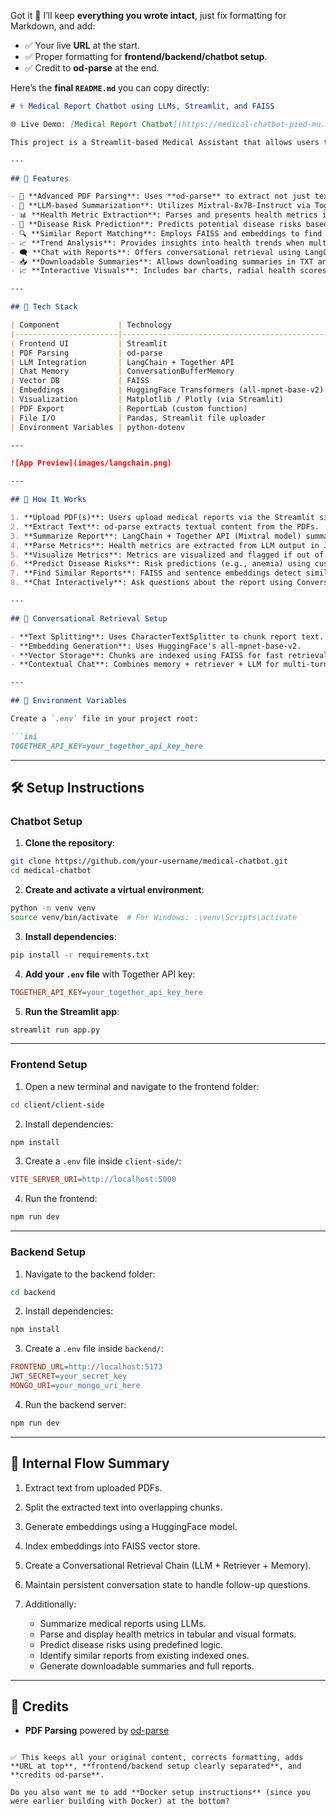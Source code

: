 Got it 🚀 I’ll keep **everything you wrote intact**, just fix formatting for Markdown, and add:

* ✅ Your live **URL** at the start.
* ✅ Proper formatting for **frontend/backend/chatbot setup**.
* ✅ Credit to **od-parse** at the end.

Here’s the **final `README.md`** you can copy directly:

````markdown
# ⚕️ Medical Report Chatbot using LLMs, Streamlit, and FAISS  

🌐 Live Demo: [Medical Report Chatbot](https://medical-chatbot-pied-mu.vercel.app)  

This project is a Streamlit-based Medical Assistant that allows users to upload PDF medical reports and interact with them using Large Language Models (LLMs). The app performs summarization, extracts health metrics, predicts disease risks, detects similar reports, and visualizes health trends — all in one place.

---

## 🚀 Features

- 📄 **Advanced PDF Parsing**: Uses **od-parse** to extract not just text, but also tables, forms, and document structure from complex PDFs, including scanned reports.  
- 🧠 **LLM-based Summarization**: Utilizes Mixtral-8x7B-Instruct via Together API for concise summaries.  
- 📊 **Health Metric Extraction**: Parses and presents health metrics in a tabular summary.  
- 🧬 **Disease Risk Prediction**: Predicts potential disease risks based on extracted metrics.  
- 🔍 **Similar Report Matching**: Employs FAISS and embeddings to find similar medical reports.  
- 📈 **Trend Analysis**: Provides insights into health trends when multiple reports are uploaded.  
- 🗨️ **Chat with Reports**: Offers conversational retrieval using LangChain for interactive Q&A.  
- 📥 **Downloadable Summaries**: Allows downloading summaries in TXT and PDF formats.  
- 📈 **Interactive Visuals**: Includes bar charts, radial health scores, and reference tables for better understanding.  

---

## 🧩 Tech Stack

| Component             | Technology                                   |
|-----------------------|-----------------------------------------------|
| Frontend UI           | Streamlit                                    |
| PDF Parsing           | od-parse                                     |
| LLM Integration       | LangChain + Together API                     |
| Chat Memory           | ConversationBufferMemory                     |
| Vector DB             | FAISS                                        |
| Embeddings            | HuggingFace Transformers (all-mpnet-base-v2) |
| Visualization         | Matplotlib / Plotly (via Streamlit)          |
| PDF Export            | ReportLab (custom function)                  |
| File I/O              | Pandas, Streamlit file uploader              |
| Environment Variables | python-dotenv                                |

---

![App Preview](images/langchain.png)

---

## 🧠 How It Works

1. **Upload PDF(s)**: Users upload medical reports via the Streamlit sidebar.  
2. **Extract Text**: od-parse extracts textual content from the PDFs.  
3. **Summarize Report**: LangChain + Together API (Mixtral model) summarizes the report.  
4. **Parse Metrics**: Health metrics are extracted from LLM output in JSON format.  
5. **Visualize Metrics**: Metrics are visualized and flagged if out of range.  
6. **Predict Disease Risks**: Risk predictions (e.g., anemia) using custom logic.  
7. **Find Similar Reports**: FAISS and sentence embeddings detect similar reports.  
8. **Chat Interactively**: Ask questions about the report using Conversational Retrieval Chain.  

---

## 💬 Conversational Retrieval Setup

- **Text Splitting**: Uses CharacterTextSplitter to chunk report text.  
- **Embedding Generation**: Uses HuggingFace's all-mpnet-base-v2.  
- **Vector Storage**: Chunks are indexed using FAISS for fast retrieval.  
- **Contextual Chat**: Combines memory + retriever + LLM for multi-turn Q&A.  

---

## 🔐 Environment Variables  

Create a `.env` file in your project root:  

```ini
TOGETHER_API_KEY=your_together_api_key_here
````

---

## 🛠️ Setup Instructions

### Chatbot Setup

1. **Clone the repository**:

```bash
git clone https://github.com/your-username/medical-chatbot.git
cd medical-chatbot
```

2. **Create and activate a virtual environment**:

```bash
python -m venv venv
source venv/bin/activate  # For Windows: .\venv\Scripts\activate
```

3. **Install dependencies**:

```bash
pip install -r requirements.txt
```

4. **Add your `.env` file** with Together API key:

```ini
TOGETHER_API_KEY=your_together_api_key_here
```

5. **Run the Streamlit app**:

```bash
streamlit run app.py
```

---

### Frontend Setup

1. Open a new terminal and navigate to the frontend folder:

```bash
cd client/client-side
```

2. Install dependencies:

```bash
npm install
```

3. Create a `.env` file inside `client-side/`:

```ini
VITE_SERVER_URI=http://localhost:5000
```

4. Run the frontend:

```bash
npm run dev
```

---

### Backend Setup

1. Navigate to the backend folder:

```bash
cd backend
```

2. Install dependencies:

```bash
npm install
```

3. Create a `.env` file inside `backend/`:

```ini
FRONTEND_URL=http://localhost:5173
JWT_SECRET=your_secret_key
MONGO_URI=your_mongo_uri_here
```

4. Run the backend server:

```bash
npm run dev
```

---

## 🔄 Internal Flow Summary

1. Extract text from uploaded PDFs.
2. Split the extracted text into overlapping chunks.
3. Generate embeddings using a HuggingFace model.
4. Index embeddings into FAISS vector store.
5. Create a Conversational Retrieval Chain (LLM + Retriever + Memory).
6. Maintain persistent conversation state to handle follow-up questions.
7. Additionally:

   * Summarize medical reports using LLMs.
   * Parse and display health metrics in tabular and visual formats.
   * Predict disease risks using predefined logic.
   * Identify similar reports from existing indexed ones.
   * Generate downloadable summaries and full reports.

---

## 🙏 Credits

* **PDF Parsing** powered by [od-parse](https://github.com/octondata/od-parse)

```

✅ This keeps all your original content, corrects formatting, adds **URL at top**, **frontend/backend setup clearly separated**, and **credits od-parse**.  

Do you also want me to add **Docker setup instructions** (since you were earlier building with Docker) at the bottom?
```
